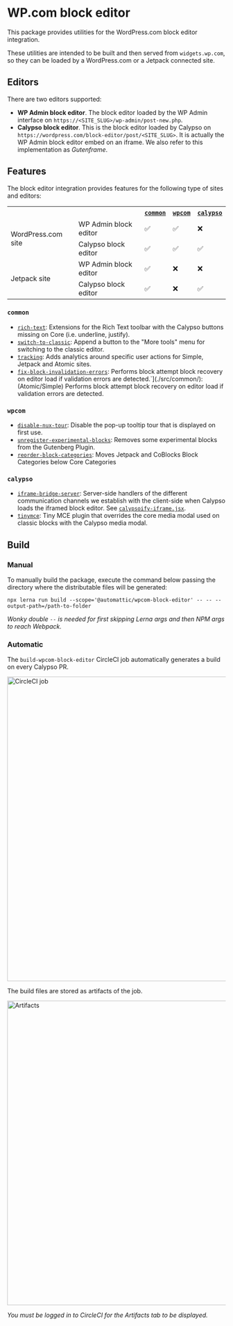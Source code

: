 # WP.com block editor

This package provides utilities for the WordPress.com block editor integration.

These utilities are intended to be built and then served from `widgets.wp.com`, so they can be loaded by a WordPress.com or a Jetpack connected site.

## Editors

There are two editors supported:

- **WP Admin block editor**. The block editor loaded by the WP Admin interface on `https://<SITE_SLUG>/wp-admin/post-new.php`.
- **Calypso block editor**. This is the block editor loaded by Calypso on `https://wordpress.com/block-editor/post/<SITE_SLUG>`. It is actually the WP Admin block editor embed on an iframe. We also refer to this implementation as _Gutenframe_.

## Features

The block editor integration provides features for the following type of sites and editors:

<table>
  <tr>
    <th colspan="2">&nbsp;</th>
    <th><a href="./src/common"><code>common</code></a></th>
    <th><a href="./src/wpcom"><code>wpcom</code></a></th>
    <th><a href="./src/calypso"><code>calypso</code></a></th>
  </tr>
  <tr>
    <td rowspan="2">WordPress.com site</td>
    <td>WP Admin block editor</td>
    <td>✅</td>
    <td>✅</td>
    <td>❌</td>
  </tr>
  <tr>
    <td>Calypso block editor</td>
    <td>✅</td>
    <td>✅</td>
    <td>✅</td>
  </tr>
  <tr>
    <td rowspan="2">Jetpack site</td>
    <td>WP Admin block editor</td>
    <td>✅</td>
    <td>❌</td>
    <td>❌</td>
  </tr>
  <tr>
    <td>Calypso block editor</td>
    <td>✅</td>
    <td>❌</td>
    <td>✅</td>
  </tr> 
</table>

### `common`

- [`rich-text`](./src/common/rich-text.js): Extensions for the Rich Text toolbar with the Calypso buttons missing on Core (i.e. underline, justify).
- [`switch-to-classic`](./src/common/switch-to-classic.js): Append a button to the "More tools" menu for switching to the classic editor.
- [`tracking`](./src/common/tracking.js): Adds analytics around specific user actions for Simple, Jetpack and Atomic sites.
- [`fix-block-invalidation-errors`](./src/common/fix-block-invalidation-errors.js): Performs block attempt block recovery on editor load if validation errors are detected.`](./src/common/): (Atomic/Simple) Performs block attempt block recovery on editor load if validation errors are detected.

### `wpcom`

- [`disable-nux-tour`](./src/wpcom/disable-nux-tour.js): Disable the pop-up tooltip tour that is displayed on first use.
- [`unregister-experimental-blocks`](./src/wpcom/unregister-experimental-blocks.js): Removes some experimental blocks from the Gutenberg Plugin.
- [`reorder-block-categories`](./src/wpcom/reorder-block-categories.js): Moves Jetpack and CoBlocks Block Categories below Core Categories

### `calypso`

- [`iframe-bridge-server`](./src/calypso/iframe-bridge-server.js): Server-side handlers of the different communication channels we establish with the client-side when Calypso loads the iframed block editor. See [`calypsoify-iframe.jsx`](https://github.com/Automattic/wp-calypso/blob/master/client/gutenberg/editor/calypsoify-iframe.jsx).
- [`tinymce`](./src/calypso/tinymce.js): Tiny MCE plugin that overrides the core media modal used on classic blocks with the Calypso media modal.

## Build

### Manual

To manually build the package, execute the command below passing the directory where the distributable files will be generated:

```
npx lerna run build --scope='@automattic/wpcom-block-editor' -- -- --output-path=/path-to-folder
```

_Wonky double `--` is needed for first skipping Lerna args and then NPM args to reach Webpack._

### Automatic

The `build-wpcom-block-editor` CircleCI job automatically generates a build on every Calypso PR.

<img alt="CircleCI job" width="700" src="https://cldup.com/hpfqhRKU0i-1200x1200.png" />

The build files are stored as artifacts of the job.

<img alt="Artifacts" width="700" src="https://cldup.com/W1yGG6MCsM-1200x1200.png" />

_You must be logged in to CircleCI for the Artifacts tab to be displayed._
